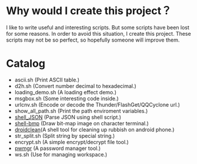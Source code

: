 # Why would I create this project？

I like to write useful and interesting scripts. But some scripts have been lost for some reasons. In order to avoid this situation, I create this project. These scripts may not be so perfect, so hopefully someone will improve them.

# Catalog

- ascii.sh (Print ASCII table.)
- d2h.sh (Convert number decimal to hexadecimal.)
- loading_demo.sh (A loading effect demo.)
- msgbox.sh (Some interesting code inside.)
- urlcnv.sh (Encode or decode the Thunder/FlashGet/QQCyclone url.)
- show_all_path.sh (Print the path enviroment variables.)
- [shell_JSON](https://github.com/linzhehuang/sshub/tree/master/shell_JSON) (Parse JSON using shell script.)
- [shell-bmp](https://github.com/linzhehuang/sshub/tree/master/shell-bmp) (Draw bit-map image on character terminal.)
- [droidclean](https://github.com/linzhehuang/sshub/tree/master/droidclean)(A shell tool for cleaning up rubbish on android phone.)
- str_split.sh (Split string by special string.)
- encrypt.sh (A simple encrypt/decrypt file tool.)
- [pwmgr](https://github.com/linzhehuang/sshub/tree/master/pwmgr) (A password manager tool.)
- ws.sh (Use for managing workspace.)
